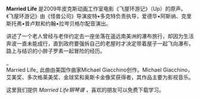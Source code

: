 

**Married Life**
是2009年皮克斯动画工作室电影《飞屋环游记》（Up）的原声。《飞屋环游记》由《怪兽公司》导演皮特•多克特负责执导，爱德华•阿斯纳、克里斯托弗•普卢默和约翰•拉岑贝格尔配音演出。

  
讲述了一个老人曾经与老伴约定去一座坐落在遥远南美洲的瀑布旅行，却因为生活奔波一直未能成行，直到政府要强拆自己的老屋时才决定带着屋子一起飞向瀑布，路上与结识的小胖子罗素一起冒险的经历。

_  
Married Life_ 此曲由美国作曲家Michael Giacchino创作。Michael
Giacchino，艾美奖、多次格莱美奖、金球奖和奥斯卡金像奖获得者，其作品主要为影视音乐。

  
这里我们提供 _Married Life钢琴谱_ ，喜欢的朋友可以免费下载学习。

